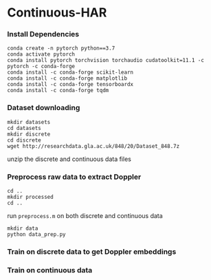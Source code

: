 # Continuous-HAR


### Install Dependencies
```shell
conda create -n pytorch python==3.7
conda activate pytorch
conda install pytorch torchvision torchaudio cudatoolkit=11.1 -c pytorch -c conda-forge
conda install -c conda-forge scikit-learn
conda install -c conda-forge matplotlib
conda install -c conda-forge tensorboardx
conda install -c conda-forge tqdm
```

### Dataset downloading
```shell
mkdir datasets
cd datasets
mkdir discrete
cd discrete
wget http://researchdata.gla.ac.uk/848/20/Dataset_848.7z
```
unzip the discrete and continuous data files

### Preprocess raw data to extract Doppler
```shell
cd ..
mkdir processed
cd ..
```
run `preprocess.m` on both discrete and continuous data
```shell
mkdir data
python data_prep.py
```



### Train on discrete data to get Doppler embeddings

### Train on continuous data
